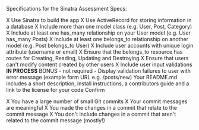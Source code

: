 Specifications for the Sinatra Assessment
Specs:

 X  Use Sinatra to build the app
 X  Use ActiveRecord for storing information in a database
 X  Include more than one model class (e.g. User, Post, Category)
 X  Include at least one has_many relationship on your User model (e.g. User has_many Posts)
 X  Include at least one belongs_to relationship on another model (e.g. Post belongs_to User)
 X  Include user accounts with unique login attribute (username or email)
 X  Ensure that the belongs_to resource has routes for Creating, Reading, Updating and       Destroying
 X  Ensure that users can't modify content created by other users
 X  Include user input validations
 **IN PROCESS** BONUS - not required - Display validation failures to user with error message (example form URL e.g. /posts/new)
 Your README.md includes a short description, install instructions, a contributors guide and a link to the license for your code
Confirm

 X  You have a large number of small Git commits
 X  Your commit messages are meaningful
 X  You made the changes in a commit that relate to the commit message
 X  You don't include changes in a commit that aren't related to the commit message (mostly!)